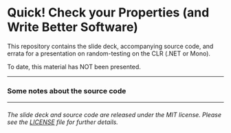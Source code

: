 Quick! Check your Properties (and Write Better Software)
===

This repository contains the slide deck, accompanying source code, and errata
for a presentation on random-testing on the CLR (.NET or Mono).

To date, this material has NOT been presented.

---

### Some notes about the source code

---

###### The slide deck and source code are released under the MIT license. Please see the [LICENSE](https://github.com/pblasucci/quickpbt/blob/master/LICENSE.txt) file for further details.
